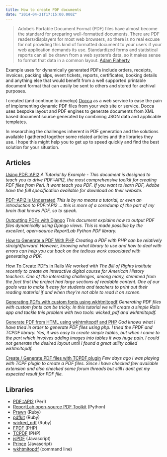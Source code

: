 ```yaml
---
title: How to create PDF documents
date: "2014-04-21T17:15:00.000Z"
---
```


> Adobe’s Portable Document Format (PDF) files have almost become the standard for preparing well-formatted documents. There are PDF readers/displayers for most web browsers, so there is no real excuse for not providing this kind of formatted document to your users if your web application demands its use. Standardized forms and statistical reports can all be drawn from a web system’s data, so it makes sense to format that data in a common layout. [Adam Flaherty](http://people.oreilly.com/adfm)

Example uses for dynamically generated PDFs include orders, receipts, invoices, packing slips, event tickets, reports, certificates, booking details and anything else that would benefit from a well supported printable document format that can easily be sent to others and stored for archival purposes.

I created (and continue to develop) [Docca](https://docca.io) as a web service to ease the pain of implementing dynamic PDF files from your web site or service. Docca uses bespoke layout and PDF engines to generate documents from XML based document source generated by combining JSON data and applicable templates.

In researching the challenges inherent in PDF generation and the solutions available I gathered together some related articles and the libraries they use. I hope this might help you to get up to speed quickly and find the best solution for your situation.

## Articles

[Using PDF::API2](http://rick.measham.id.au/pdf-api2/)
_A Tutorial by Example - This document is designed to teach you to drive PDF::API2, the most comprehensive toolkit for creating PDF files from Perl. It wont teach you PDF. If you want to learn PDF, Adobe have the full specification available for download on their website._

[PDF::API2 is Underrated](http://lukesthoughtdump.blogspot.com.au/2010/05/pdfapi2-is-underrated.html)
_This is by no means a tutorial, or even an introduction to PDF::API2 ... this is more of a coredump of the part of my brain that knows PDF, so to speak._

[Outputting PDFs with Django](https://docs.djangoproject.com/en/dev/howto/outputting-pdf/)
_This document explains how to output PDF files dynamically using Django views. This is made possible by the excellent, open-source ReportLab Python PDF library._

[How to Generate a PDF With PHP](http://answers.oreilly.com/topic/1414-how-to-generate-a-pdf-with-php/)
_Creating a PDF with PHP can be relatively straightforward. However, knowing what library to use and how to deal with errors can help you cut back on the tedious work associated with generating a PDF._

[How To Create PDFs in Rails](http://viget.com/extend/how-to-create-pdfs-in-rails)
_We worked with The Bill of Rights Institute recently to create an interactive digital course for American History teachers. One of the interesting challenges, among many, stemmed from the fact that the project had large sections of readable content. One of our goals was to make it easy for students and teachers to print out their reading material if and when they’re not able to read it on screen._

[Generating PDFs with custom fonts using wkhtmltopdf](https://shellycloud.com/blog/2014/01/generating-pdfs-with-custom-fonts-using-wkhtmltopdf)
_Generating PDF files with custom fonts can be tricky. In this tutorial we will create a simple Rails app and tackle this problem with two tools: wicked_pdf and wkhtmltopdf._

[Generate PDF from HTML using wkhtmltopdf and PHP](http://newexception.com/html-to-pdf-php)
_God knows what i have tried in order to generate PDF files using php. I tried the FPDF and TCPDF library. Yes, it was easy to create simple tables, but when i came to the part which involves adding images into tables it was huge pain. I could not generate the desired layout until i found a great utility called wkhtmltopdf._

[Create / Generate PDF files with TCPDF plugin](http://www.yiiframework.com/wiki/529/create-generate-pdf-files-with-tcpdf-plugin-example-to-generate-table-with-tcpdf-plugin/)
_Few days ago i was playing with TCPF plugin to create a PDF files. Since i have checked few available extension and also checked some forum threads but still i dont get my expected result for PDF file._

## Libraries

- [PDF::API2](https://metacpan.org/release/PDF-API2) (Perl)
- [ReportLab open-source PDF Toolkit](http://www.reportlab.com/opensource/) (Python)
- [Prawn](https://github.com/prawnpdf/prawn) (Ruby)
- [pdfkit](https://github.com/pdfkit/pdfkit) (Ruby)
- [wicked_pdf](https://github.com/mileszs/wicked_pdf) (Ruby)
- [FPDF](http://fpdf.org/) (PHP)
- [TCPDF](http://www.tcpdf.org/) (PHP)
- [jsPDF](http://parall.ax/products/jspdf) (Javascript)
- [Prince](http://www.princexml.com/) (Javascript)
- [wkhtmltopdf](http://wkhtmltopdf.org/) (command line)
